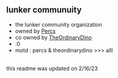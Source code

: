 ## lunker communuity
- the lunker community organization
- owned by [Percs](https://github.com/Percslol)
- co owned by [TheOrdinaryDino](https://github.com/TheOrdinaryDino1)
- :0
- motd : percs & theordinarydino >>> alll
<br>
this readme was updated on 2/16/23
